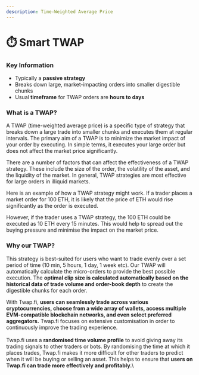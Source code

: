 ```yaml
---
description: Time-Weighted Average Price
---
```


# ⏱️ Smart TWAP

### Key Information

* Typically a **passive strategy**
* Breaks down large, market-impacting orders into smaller digestible chunks
* Usual **timeframe** for TWAP orders are **hours to days**

### What is a TWAP?

A TWAP (time-weighted average price) is a specific type of strategy that breaks down a large trade into smaller chunks and executes them at regular intervals. The primary aim of a TWAP is to minimize the market impact of your order by executing. In simple terms, it executes your large order but does not affect the market price significantly.

There are a number of factors that can affect the effectiveness of a TWAP strategy. These include the size of the order, the volatility of the asset, and the liquidity of the market. In general, TWAP strategies are most effective for large orders in illiquid markets.

Here is an example of how a TWAP strategy might work. If a trader places a market order for 100 ETH, it is likely that the price of ETH would rise significantly as the order is executed.

However, if the trader uses a TWAP strategy, the 100 ETH could be executed as 10 ETH every 15 minutes. This would help to spread out the buying pressure and minimise the impact on the market price.

### Why our TWAP?

This strategy is best-suited for users who want to trade evenly over a set period of time (10 min, 5 hours, 1 day, 1 week etc). Our TWAP will automatically calculate the micro-orders to provide the best possible execution. The **optimal clip size is calculated automatically based on the historical data of trade volume and order-book depth** to create the digestible chunks for each order.

With Twap.fi, **users can seamlessly trade across various cryptocurrencies, choose from a wide array of wallets, access multiple EVM-compatible blockchain networks, and even select preferred aggregators.** Twap.fi focuses on extensive customisation in order to continuously improve the trading experience.\
\
Twap.fi uses a **randomised time volume profile** to avoid giving away its trading signals to other traders or bots. By randomising the time at which it places trades, Twap.fi makes it more difficult for other traders to predict when it will be buying or selling an asset. This helps to ensure that **users on Twap.fi can trade more effectively and profitably.**\

